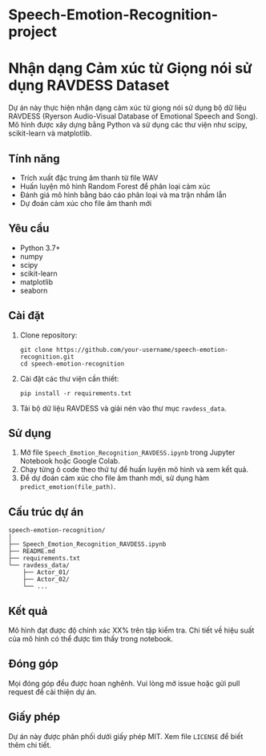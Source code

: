 # Speech-Emotion-Recognition-project
# Nhận dạng Cảm xúc từ Giọng nói sử dụng RAVDESS Dataset

Dự án này thực hiện nhận dạng cảm xúc từ giọng nói sử dụng bộ dữ liệu RAVDESS (Ryerson Audio-Visual Database of Emotional Speech and Song). Mô hình được xây dựng bằng Python và sử dụng các thư viện như scipy, scikit-learn và matplotlib.

## Tính năng

- Trích xuất đặc trưng âm thanh từ file WAV
- Huấn luyện mô hình Random Forest để phân loại cảm xúc
- Đánh giá mô hình bằng báo cáo phân loại và ma trận nhầm lẫn
- Dự đoán cảm xúc cho file âm thanh mới

## Yêu cầu

- Python 3.7+
- numpy
- scipy
- scikit-learn
- matplotlib
- seaborn

## Cài đặt

1. Clone repository:
   ```
   git clone https://github.com/your-username/speech-emotion-recognition.git
   cd speech-emotion-recognition
   ```

2. Cài đặt các thư viện cần thiết:
   ```
   pip install -r requirements.txt
   ```

3. Tải bộ dữ liệu RAVDESS và giải nén vào thư mục `ravdess_data`.

## Sử dụng

1. Mở file `Speech_Emotion_Recognition_RAVDESS.ipynb` trong Jupyter Notebook hoặc Google Colab.
2. Chạy từng ô code theo thứ tự để huấn luyện mô hình và xem kết quả.
3. Để dự đoán cảm xúc cho file âm thanh mới, sử dụng hàm `predict_emotion(file_path)`.

## Cấu trúc dự án

```
speech-emotion-recognition/
│
├── Speech_Emotion_Recognition_RAVDESS.ipynb
├── README.md
├── requirements.txt
└── ravdess_data/
    ├── Actor_01/
    ├── Actor_02/
    └── ...
```

## Kết quả

Mô hình đạt được độ chính xác XX% trên tập kiểm tra. Chi tiết về hiệu suất của mô hình có thể được tìm thấy trong notebook.

## Đóng góp

Mọi đóng góp đều được hoan nghênh. Vui lòng mở issue hoặc gửi pull request để cải thiện dự án.

## Giấy phép

Dự án này được phân phối dưới giấy phép MIT. Xem file `LICENSE` để biết thêm chi tiết.
